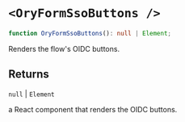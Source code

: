 # `<OryFormSsoButtons />`

```ts
function OryFormSsoButtons(): null | Element;
```

Renders the flow's OIDC buttons.

## Returns

`null` \| `Element`

a React component that renders the OIDC buttons.
